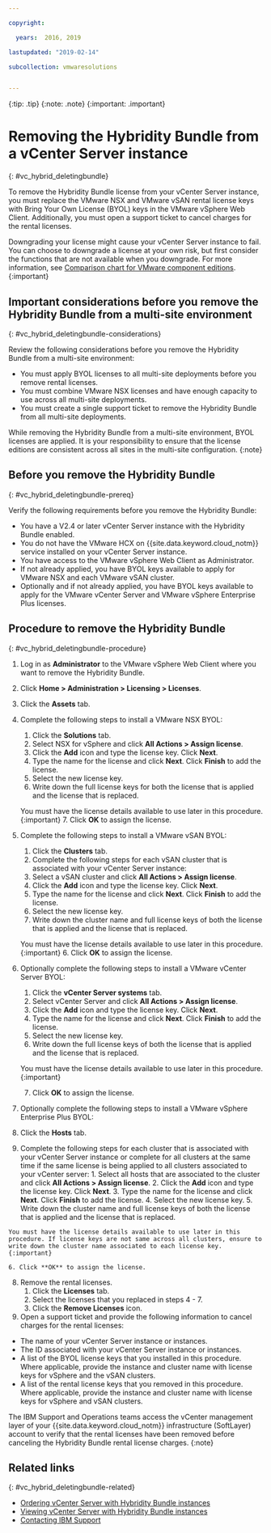 ```yaml
---

copyright:

  years:  2016, 2019

lastupdated: "2019-02-14"

subcollection: vmwaresolutions


---
```


{:tip: .tip}
{:note: .note}
{:important: .important}

# Removing the Hybridity Bundle from a vCenter Server instance
{: #vc_hybrid_deletingbundle}

To remove the Hybridity Bundle license from your vCenter Server instance, you must replace the VMware NSX and VMware vSAN rental license keys with Bring Your Own License (BYOL) keys in the VMware vSphere Web Client. Additionally, you must open a support ticket to cancel charges for the rental licenses.

Downgrading your license might cause your vCenter Server instance to fail. You can choose to downgrade a license at your own risk, but first consider the functions that are not available when you downgrade. For more information, see [Comparison chart for VMware component editions](/docs/services/vmwaresolutions/archiref/solution?topic=vmware-solutions-solution-appendix).
{:important}

## Important considerations before you remove the Hybridity Bundle from a multi-site environment
{: #vc_hybrid_deletingbundle-considerations}

Review the following considerations before you remove the Hybridity Bundle from a multi-site environment:

* You must apply BYOL licenses to all multi-site deployments before you remove rental licenses.
* You must combine VMware NSX licenses and have enough capacity to use across all multi-site deployments.
* You must create a single support ticket to remove the Hybridity Bundle from all multi-site deployments.

While removing the Hybridity Bundle from a multi-site environment, BYOL licenses are applied. It is your responsibility to ensure that the license editions are consistent across all sites in the multi-site configuration.
{:note}

## Before you remove the Hybridity Bundle
{: #vc_hybrid_deletingbundle-prereq}

Verify the following requirements before you remove the Hybridity Bundle:

* You have a V2.4 or later vCenter Server instance with the Hybridity Bundle enabled.
* You do not have the VMware HCX on {{site.data.keyword.cloud_notm}} service installed on your vCenter Server instance.
* You have access to the VMware vSphere Web Client as Administrator.
* If not already applied, you have BYOL keys available to apply for VMware NSX and each VMware vSAN cluster.
* Optionally and if not already applied, you have BYOL keys available to apply for the VMware vCenter Server and VMware vSphere Enterprise Plus licenses.

## Procedure to remove the Hybridity Bundle
{: #vc_hybrid_deletingbundle-procedure}

1. Log in as **Administrator** to the VMware vSphere Web Client where you want to remove the Hybridity Bundle.
2. Click **Home > Administration > Licensing > Licenses**.
3. Click the **Assets** tab.
4. Complete the following steps to install a VMware NSX BYOL:
   1. Click the **Solutions** tab.
   2. Select NSX for vSphere and click **All Actions > Assign license**.
   3. Click the **Add** icon and type the license key. Click **Next**.
   4. Type the name for the license and click **Next**. Click **Finish** to add the license.
   5. Select the new license key.
   6. Write down the full license keys for both the license that is applied and the license that is replaced.

   You must have the license details available to use later in this procedure.
   {:important}
   7. Click **OK** to assign the license.
5. Complete the following steps to install a VMware vSAN BYOL:
   1. Click the **Clusters** tab.
   2. Complete the following steps for each vSAN cluster that is associated with your vCenter Server instance:
    1. Select a vSAN cluster and click **All Actions > Assign license**.
    2. Click the **Add** icon and type the license key. Click **Next**.
    3. Type the name for the license and click **Next**. Click **Finish** to add the license.
    4. Select the new license key.
    5. Write down the cluster name and full license keys of both the license that is applied and the license that is replaced.

    You must have the license details available to use later in this procedure.
    {:important}
    6. Click **OK** to assign the license.
6. Optionally complete the following steps to install a VMware vCenter Server BYOL:
   1. Click the **vCenter Server systems** tab.
   2. Select vCenter Server and click **All Actions > Assign license**.
   3. Click the **Add** icon and type the license key. Click **Next**.
   4. Type the name for the license and click **Next**. Click **Finish** to add the license.
   5. Select the new license key.
   6. Write down the full license keys of both the license that is applied and the license that is replaced.

   You must have the license details available to use later in this procedure.
   {:important}

   7. Click **OK** to assign the license.
7. Optionally complete the following steps to install a VMware vSphere Enterprise Plus BYOL:
  1. Click the **Hosts** tab.
  2. Complete the following steps for each cluster that is associated with your vCenter Server instance or complete for all clusters at the same time if the same license is being applied to all clusters associated to your vCenter server:
    1. Select all hosts that are associated to the cluster and click **All Actions > Assign license**.
    2. Click the **Add** icon and type the license key. Click **Next**.
    3. Type the name for the license and click **Next**. Click **Finish** to add the license.
    4. Select the new license key.
    5. Write down the cluster name and full license keys of both the license that is applied and the license that is replaced.

    You must have the license details available to use later in this procedure. If license keys are not same across all clusters, ensure to write down the cluster name associated to each license key.
    {:important}

    6. Click **OK** to assign the license.
8. Remove the rental licenses.
   1. Click the **Licenses** tab.
   2. Select the licenses that you replaced in steps 4 - 7.
   3. Click the **Remove Licenses** icon.
9. Open a support ticket and provide the following information to cancel charges for the rental licenses:
  * The name of your vCenter Server instance or instances.
  * The ID associated with your vCenter Server instance or instances.
  * A list of the BYOL license keys that you installed in this procedure. Where applicable, provide the instance and cluster name with license keys for vSphere and the vSAN clusters.
  * A list of the rental license keys that you removed in this procedure. Where applicable, provide the instance and cluster name with license keys for vSphere and vSAN clusters.

  The IBM Support and Operations teams access the vCenter management layer of your {{site.data.keyword.cloud_notm}} infrastructure (SoftLayer) account to verify that the rental licenses have been removed before canceling the Hybridity Bundle rental license charges.
  {:note}

## Related links
{: #vc_hybrid_deletingbundle-related}

* [Ordering vCenter Server with Hybridity Bundle instances](/docs/services/vmwaresolutions/vcenter?topic=vmware-solutions-vc_hybrid_orderinginstance)
* [Viewing vCenter Server with Hybridity Bundle instances](/docs/services/vmwaresolutions/vcenter?topic=vmware-solutions-vc_hybrid_viewinginstances)
* [Contacting IBM Support](/docs/services/vmwaresolutions/vmonic?topic=vmware-solutions-trbl_support)
